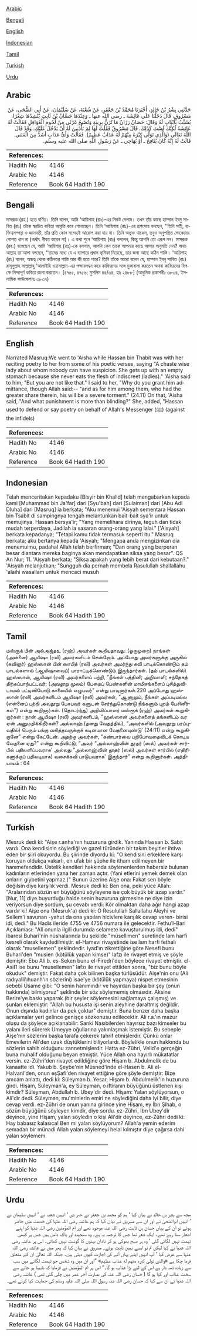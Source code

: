 [Arabic](#arabic)

[Bengali](#bengali)

[English](#english)

[Indonesian](#indonesian)

[Tamil](#tamil)

[Turkish](#turkish)

[Urdu](#urdu)

## Arabic


<div dir="rtl" lang="ar" style={{fontSize:'larger',backgroundColor:'#f8f9fa',padding:20}}>
حَدَّثَنِي بِشْرُ بْنُ خَالِدٍ، أَخْبَرَنَا مُحَمَّدُ بْنُ جَعْفَرٍ، عَنْ شُعْبَةَ، عَنْ سُلَيْمَانَ، عَنْ أَبِي الضُّحَى، عَنْ مَسْرُوقٍ، قَالَ دَخَلْنَا عَلَى عَائِشَةَ ـ رضى الله عنها ـ وَعِنْدَهَا حَسَّانُ بْنُ ثَابِتٍ يُنْشِدُهَا شِعْرًا، يُشَبِّبُ بِأَبْيَاتٍ لَهُ وَقَالَ: حَصَانٌ رَزَانٌ مَا تُزَنُّ بِرِيبَةٍ وَتُصْبِحُ غَرْثَى مِنْ لُحُومِ الْغَوَافِلِ فَقَالَتْ لَهُ عَائِشَةُ لَكِنَّكَ لَسْتَ كَذَلِكَ‏.‏ قَالَ مَسْرُوقٌ فَقُلْتُ لَهَا لِمَ تَأْذَنِينَ لَهُ أَنْ يَدْخُلَ عَلَيْكِ‏.‏ وَقَدْ قَالَ اللَّهُ تَعَالَى ‏(‏وَالَّذِي تَوَلَّى كِبْرَهُ مِنْهُمْ لَهُ عَذَابٌ عَظِيمٌ‏)‏‏.‏ فَقَالَتْ وَأَىُّ عَذَابٍ أَشَدُّ مِنَ الْعَمَى‏.‏ قَالَتْ لَهُ إِنَّهُ كَانَ يُنَافِحُ ـ أَوْ يُهَاجِي ـ عَنْ رَسُولِ اللَّهِ صلى الله عليه وسلم‏.‏
</div>
<div style={{backgroundColor:'#f8f9fa',padding:20, marginBottom: 10}}><table> <thead> <tr> <th>References:</th> <th></th> </tr> </thead> <tbody><tr><td>Hadith No</td><td>4146</td></tr><tr><td>Arabic No</td><td>4146</td></tr><tr><td>Reference</td><td>Book 64 Hadith 190</td></tr></tbody></table></div>

## Bengali


<div dir="ltr" lang="bn" style={{fontSize:'larger',backgroundColor:'#f8f9fa',padding:20}}>
মাসরূক (রহ.) হতে বর্ণিত। তিনি বলেন, আমি ‘আয়িশাহ (রাঃ)-এর নিকট গেলাম। তখন তাঁর কাছে হাস্সান ইবনু সাবিত (রাঃ) তাঁকে স্বরচিত কবিতা আবৃত্তি করে শোনাচ্ছেন। তিনি ‘আয়িশাহ (রাঃ)-এর প্রশংসায় বলছেন, ‘‘তিনি সতী, ব্যক্তিত্বসম্পন্না ও জ্ঞানবতী, তাঁর প্রতি কোন সন্দেহই আরোপ করা যায় না। তিনি অভুক্ত থাকেন, তবুও অনুপস্থিত লোকেদের গোশত খান না (অর্থাৎ গীবত করেন না)। এ কথা শুনে ‘আয়িশাহ (রাঃ) বললেন, কিন্তু আপনি তো এরূপ নন। মাসরূক (রহ.) বলেছেন যে, আমি ‘আয়িশাহ (রাঃ)-কে বললাম, আপনি কেন তাকে আপনার কাছে আসার অনুমতি দেন? অথচ আল্লাহ তা‘আলা বলছেন, ‘‘তাদের মধ্যে যে এ ব্যাপারে প্রধান ভূমিকা নিয়েছে, তার জন্য আছে কঠিন শাস্তি। ‘আয়িশাহ (রাঃ) বলেন, অন্ধত্ব থেকে কঠিনতর শাস্তি আর কী হতে পারে? তিনি তাঁকে আরো বলেন যে, হাস্সান ইবনু সাবিত (রাঃ) রাসূলুল্লাহ সাল্লাল্লাহু ‘আলাইহি ওয়াসাল্লাম-এর পক্ষাবলম্বন করে কাফিরদের সঙ্গে মুকাবালা করতেন অথবা কাফিরদের বিপক্ষে নিন্দাপূর্ণ কবিতা রচনা করতেন। [৪৭৫৫, ৪৭৫৬; মুসলিম ৪৪/৩৪, হাঃ ২৪৮৮] (আধুনিক প্রকাশনীঃ ৩৮৩৪, ইসলামিক ফাউন্ডেশনঃ ৩৮৩৭)
</div>
<div style={{backgroundColor:'#f8f9fa',padding:20, marginBottom: 10}}><table> <thead> <tr> <th>References:</th> <th></th> </tr> </thead> <tbody><tr><td>Hadith No</td><td>4146</td></tr><tr><td>Arabic No</td><td>4146</td></tr><tr><td>Reference</td><td>Book 64 Hadith 190</td></tr></tbody></table></div>

## English


<div dir="ltr" lang="en" style={{fontSize:'larger',backgroundColor:'#f8f9fa',padding:20}}>
Narrated Masruq:We went to 'Aisha while Hassan bin Thabit was with her reciting poetry to her from some of his poetic verses, saying "A chaste wise lady about whom nobody can have suspicion. She gets up with an empty stomach because she never eats the flesh of indiscreet (ladies)." 'Aisha said to him, "But you are not like that." I said to her, "Why do you grant him admittance, though Allah said:-- "and as for him among them, who had the greater share therein, his will be a severe torment." (24.11) On that, 'Aisha said, "And what punishment is more than blinding?" She, added, "Hassan used to defend or say poetry on behalf of Allah's Messenger (ﷺ) (against the infidels)
</div>
<div style={{backgroundColor:'#f8f9fa',padding:20, marginBottom: 10}}><table> <thead> <tr> <th>References:</th> <th></th> </tr> </thead> <tbody><tr><td>Hadith No</td><td>4146</td></tr><tr><td>Arabic No</td><td>4146</td></tr><tr><td>Reference</td><td>Book 64 Hadith 190</td></tr></tbody></table></div>

## Indonesian


<div dir="ltr" lang="id" style={{fontSize:'larger',backgroundColor:'#f8f9fa',padding:20}}>
Telah menceritakan kepadaku [Bisyir bin Khalid] telah mengabarkan kepada kami [Muhammad bin Ja'far] dari [Syu'bah] dari [Sulaiman] dari [Abu Adl Dluha] dari [Masruq] ia berkata; "Aku menemui 'Aisyah sementara Hassan bin Tsabit di sampingnya tengah melantunkan bait-bait sya'ir untuk memujinya. Hassan bersya'ir; "Yang memelihara dirinya, teguh dan tidak mudah terperdaya, Jadilah ia sasaran orang-orang yang lalai." ['Aisyah] berkata kepadanya; "Tetapi kamu tidak termasuk seperti itu." Masruq berkata; aku bertanya kepada 'Aisyah; "Mengapa anda mengizinkan dia menemuimu, padahal Allah telah berfirman; "Dan orang yang berperan besar diantara mereka baginya akan mendapatkan siksa yang besar". QS An Nur; 11. 'Aisyah berkata; "Siksa apakah yang lebih berat dari kebutaan?." 'Aisyah melanjutkan; "Sungguh dia pernah membela Rasulullah shallallahu 'alaihi wasallam untuk mencaci musuh
</div>
<div style={{backgroundColor:'#f8f9fa',padding:20, marginBottom: 10}}><table> <thead> <tr> <th>References:</th> <th></th> </tr> </thead> <tbody><tr><td>Hadith No</td><td>4146</td></tr><tr><td>Arabic No</td><td>4146</td></tr><tr><td>Reference</td><td>Book 64 Hadith 190</td></tr></tbody></table></div>

## Tamil


<div dir="ltr" lang="ta" style={{fontSize:'larger',backgroundColor:'#f8f9fa',padding:20}}>
மஸ்ரூக் பின் அல்அஜ்தஉ (ரஹ்) அவர்கள் கூறியதாவது: (ஒருமுறை) நாங்கள் (அன்னை) ஆயிஷா (ரலி) அவர்களிடம் சென்றோம். அப்போது அவர்களுக்கு அருகில் (கவிஞர்) ஹஸ்ஸான் பின் ஸாபித் (ரலி) அவர்கள் அமர்ந்து கவி பாடிக்கொண்டும் தம் பாடல்களால் (ஆயிஷாவைப்) பாராட்டிக்கொண்டும் இருந்தார்கள். (தம் பாடல்களில்) ஹஸ்ஸான், ஆயிஷா (ரலி) அவர்களைப் பற்றி, “நீங்கள் பத்தினி; அறிவாளி; சந்தேகத் திற்கப்பாற்பட்டவர்; (அவதூறு மூலம்) பேதைப் பெண்களின் மாமிசங்களைப் புசித்துவிடாமல் பட்டினியோடு காலையில் எழுபவர்” என்று பாடினார்கள்.220 அப்போது ஹஸ்ஸான் (ரலி) அவர்களிடம் ஆயிஷா (ரலி) அவர்கள், “ஆனாலும், நீங்கள் அப்படியல்ல (என்னைப் பற்றி அவதூறு பேசுபவர் களுடன் சேர்ந்துகொண்டு நீங்களும் புறம் பேசினீர்கள்”) என்று கூறினார்கள். (தொடர்ந்து) அறிவிப்பாளர் மஸ்ரூக் (ரஹ்) அவர்கள் கூறுகிறார்கள் : நான் ஆயிஷா (ரலி) அவர்களிடம், “ஹஸ்ஸான் அவர்களைத் தங்களிடம் வர ஏன் அனுமதிக்கிறீர்கள்? அல்லாஹ் (தனது வேதத்தில்), “அவர்களில் (அவதூறு பரப்புவதில்) பெரும் பங்கு வகித்தவருக்குக் கடினமான வேதனையுண்டு' (24:11) என்று கூறுகிறானே” என்று கேட்டேன். அதற்கு அவர்கள், “கண்பார்வை பறிபோவதைவிடக் கொடிய வேதனை ஏது?” என்று கூறிவிட்டு, “அவர் “அல்லாஹ்வின் தூதர் (ஸல்) அவர்கள் சார்பில் பதிலளிப்பவராக' அல்லது “அல்லாஹ்வின் தூதர் (ஸல்) அவர்கள் சார்பில் (எதிரிகளுக்குப் பதிலடியாக) வசைக்கவி பாடுபவராக' இருந்தார்” என்று கூறினார்கள். அத்தியாயம் : 64
</div>
<div style={{backgroundColor:'#f8f9fa',padding:20, marginBottom: 10}}><table> <thead> <tr> <th>References:</th> <th></th> </tr> </thead> <tbody><tr><td>Hadith No</td><td>4146</td></tr><tr><td>Arabic No</td><td>4146</td></tr><tr><td>Reference</td><td>Book 64 Hadith 190</td></tr></tbody></table></div>

## Turkish


<div dir="ltr" lang="tr" style={{fontSize:'larger',backgroundColor:'#f8f9fa',padding:20}}>
Mesruk dedi ki: "Aişe r.anha'nın huzuruna girdik. Yanında Hassan b. Sabit vardı. Ona kendisinin söylediği ve gazel türünden bir takım beyitler ihtiva eden bir şiiri okuyordu. Bu şiirinde diyordu ki: "O kendisini erkeklere karşı koruyan oldukça vakarlı, en ufak bir şüphe ile itham edilmeyen bir hanımefendidir. Üstelik kendileri hakkında söylenenlerden habersiz bulunan kadınların etlerinden yana her zaman açtır. (Yani etlerini yemek demek olan onların gıybetini yapmaz.)" Bunun üzerine Aişe ona: Fakat sen böyle değilsin diye karşılık verdi. Mesruk dedi ki: Ben ona, peki yüce Allah: "Aralarından sözün en büyüğünü söyleyene ise çok büyük bir azap vardır." [Nur, 11] diye buyurduğu halde senin huzuruna girmesine ne diye izin veriyorsun diye sordum, şu cevabı verdi: Kör olmaktan daha ağır hangi azap vardır ki! Aişe ona (Mesruk'a) dedi ki: O Resulullah Sallallahu Aleyhi ve Sellem'i savunan -yahut da ona yapılan hicivlere karşılık cevap veren- birisi idi, dedi." Bu Hadis ileride 4755 ve 4756 numara ile gelecektir. Fethu'l-Bari Açıklaması: "Ali onunla ilgili durumda selamete kavuşturulmuş idi, dedi" ibaresi Buhari'nin nüshalarında bu şekilde "müsellimen" suretinde lam harfi kesreli olarak kaydedilmiştir. el-Hamevı rivayetinde ise lam harfi fethalı olarak "musellemen" şeklindedir. lyad'ın zikrettiğine göre Nesefi bunu Buhari'den "musien (kötülük yapan kimse)" lafzı ile rivayet etmiş ve şöyle demiştir: Ebu Ali b. es-Seken bunu el-Firedri'den böylece rivayet etmiştir. el-AsiI1 ise bunu "musellemen" lafzı ile rivayet ettikten sonra, "biz bunu böyle okuduk" demiştir. Fakat daha çok bilinen başka türlüsüdür. Aişe'nin onu (Ali radıyalli'ıhuanh'ın sözlerini) isae'ye (kötülük yapmaya) nispet etmesinin sebebi Üsame gibi: "O senin hanımındır ve hayırdan başka bir şey (onun hakkında) bilmiyoruz" şeklinde bir söz söylememiş olmasıdır. Aksine Berire'ye baskı yaparak (bir şeyler söylemesini sağlamaya çalışmış) ve şunları eklemiştir: "Allah bu hususta işi senin aleyhine daraltmış değildir. Onun dışında kadınlar da pek çoktur" demiştir. Buna benzer daha başka açıklamalar yeri gelince genişçe sözkonusu edilecektir. Ali r.a.'ın mazur oluşu da şöylece açıklanabilir: Sanki Nasıbilerden hayırsız bazı kimseler bu yalanı ileri sürerek Umeyye oğullarına yakınlaşmak istemiştir. Bu sebeple Aişe'nin sözlerini başka tarafa çekerek tahrif etmişlerdir. Çünkü onlar Emevilerin Ali'den uzak düştüklerini biliyorlardı. Böylelikle onun hakkında bu sözlerin sahih olduğunu zannetmişlerdir. Hatta ez-Zühri, Velid'e gerçeğin buna muhalif olduğunu beyan etmiştir. Yüce Allah ona hayırlı mükatatlar versin. ez-Zühri'den rivayet edildiğine göre Hişam b. Abdulmelik de bu kanaatte idi. Yakub b. Şeybe'nin Müsned'inde el-Hasen b. Ali el-Halvanl'den, onun eşŞafi'den rivayet ettiğine göre şöyle demiştir: Bize amcam anlattı, dedi ki: Süleyman b. Yesar, Hişam b. Abdulmelik'in huzuruna girdi. Hişam, Süleyman'a, ey Süleyman, o iftiranın büyüğünü üstlenen kişi kimdir? Süleyman, Abdullah b. Ubey'dir dedi. Hişam: Yalan söylüyorsun, o Ali'dir dedi. Süleyman, mu'minlerin emiri ne söylediğini daha iyi bilir, diye cevap verdi. ez-Zühri de onun yanına girince yine Hişam, ey İbn Şihab, o sözün büyüğünü söyleyen kimdir, diye sordu. ez-Zühri, İbn Ubey'dir deyince, yine Hişam, yalan söyledin o kişi Ali'dir deyince, ez-Zühri dedi ki: Hay babasız kalasıca! Ben mi yalan söylüyorum? Allah'a yemin ederim semadan bir münadi Allah yalan söylemeyi helal kılmıştır diye çağırsa dahi yalan söylemem
</div>
<div style={{backgroundColor:'#f8f9fa',padding:20, marginBottom: 10}}><table> <thead> <tr> <th>References:</th> <th></th> </tr> </thead> <tbody><tr><td>Hadith No</td><td>4146</td></tr><tr><td>Arabic No</td><td>4146</td></tr><tr><td>Reference</td><td>Book 64 Hadith 190</td></tr></tbody></table></div>

## Urdu


<div dir="rtl" lang="ur" style={{fontSize:'larger',backgroundColor:'#f8f9fa',padding:20}}>
مجھ سے بشر بن خالد نے بیان کیا ‘ ہم کو محمد بن جعفر نے خبر دی ‘ انہیں شعبہ نے ‘ انہیں سلیمان نے ‘ انہیں ابوالضحیٰ نے اور ان سے مسروق نے بیان کیا کہ ہم عائشہ رضی اللہ عنہا کی خدمت میں حاضر ہوئے تو ان کے یہاں حسان بن ثابت رضی اللہ عنہ موجود تھے اور ام المؤمنین رضی اللہ عنہا کو اپنے اشعار سنا رہے تھے۔ ایک شعر تھا جس کا ترجمہ یہ ہے۔ وہ سنجیدہ اور پاک دامن ہیں جس پر کبھی تہمت نہیں لگائی گئی ‘ وہ ہر صبح بھوکی ہو کر نادان بہنوں کا گوشت نہیں کھاتی۔ اس پر عائشہ رضی اللہ عنہا نے کہا لیکن تم تو ایسے نہیں ثابت ہوئے۔ مسروق نے بیان کیا کہ پھر میں نے عائشہ رضی اللہ عنہا سے عرض کیا ‘ آپ انہیں اپنے یہاں آنے کی اجازت کیوں دیتی ہیں۔ جبکہ اللہ تعالیٰ ان کے متعلق فرما چکا ہے «والذي تولى كبره منهم له عذاب عظيم‏» ”اور ان میں وہ شخص جو تہمت لگانے میں سب سے زیادہ ذمہ دار ہے اس کے لیے بڑا عذاب ہو گا۔“ اس پر ام المؤمنین نے فرمایا کہ نابینا ہو جانے سے سخت عذاب اور کیا ہو گا ( حسان رضی اللہ عنہ کی بصارت آخر عمر میں چلی گئی تھی ) عائشہ رضی اللہ عنہا نے ان سے کہا کہ حسان رضی اللہ عنہ رسول اللہ صلی اللہ علیہ وسلم کی حمایت کیا کرتے تھے۔
</div>
<div style={{backgroundColor:'#f8f9fa',padding:20, marginBottom: 10}}><table> <thead> <tr> <th>References:</th> <th></th> </tr> </thead> <tbody><tr><td>Hadith No</td><td>4146</td></tr><tr><td>Arabic No</td><td>4146</td></tr><tr><td>Reference</td><td>Book 64 Hadith 190</td></tr></tbody></table></div>